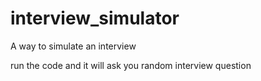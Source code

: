 # interview_simulator

A way to simulate an interview

run the code and it will ask you random interview question
